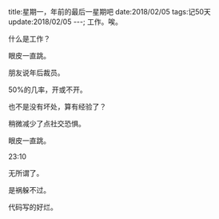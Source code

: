 title:星期一，年前的最后一星期吧
date:2018/02/05
tags:记50天
update:2018/02/05
---;
工作。唉。

什么是工作？

眼皮一直跳。

朋友说年后裁员。

50%的几率，开或不开。

也不是没有坏处，算有经验了？

稍微减少了点社交恐惧。

眼皮一直跳。

23:10

无所谓了。

是祸躲不过。

代码写的好烂。

 
